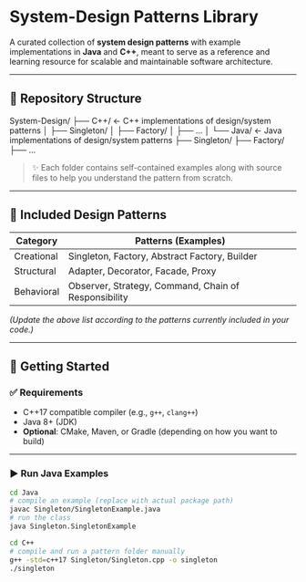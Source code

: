 # System-Design Patterns Library

A curated collection of **system design patterns** with example implementations in **Java** and **C++**, meant to serve as a reference and learning resource for scalable and maintainable software architecture.

---

## 📁 Repository Structure

System-Design/
├── C++/ ← C++ implementations of design/system patterns
│ ├── Singleton/
│ ├── Factory/
│ ├── ...
│
└── Java/ ← Java implementations of design/system patterns
├── Singleton/
├── Factory/
├── ...


> ✨ Each folder contains self-contained examples along with source files to help you understand the pattern from scratch.

---

## 🔧 Included Design Patterns

| Category     | Patterns (Examples)                                   |
|-------------|--------------------------------------------------------|
| Creational   | Singleton, Factory, Abstract Factory, Builder          |
| Structural   | Adapter, Decorator, Facade, Proxy                      |
| Behavioral   | Observer, Strategy, Command, Chain of Responsibility   |

*(Update the above list according to the patterns currently included in your code.)*

---

## 🚀 Getting Started

### ✅ Requirements

- C++17 compatible compiler (e.g., `g++`, `clang++`)
- Java 8+ (JDK)
- **Optional**: CMake, Maven, or Gradle (depending on how you want to build)

---

### ▶ Run Java Examples

```bash
cd Java
# compile an example (replace with actual package path)
javac Singleton/SingletonExample.java
# run the class
java Singleton.SingletonExample

cd C++
# compile and run a pattern folder manually
g++ -std=c++17 Singleton/Singleton.cpp -o singleton
./singleton
